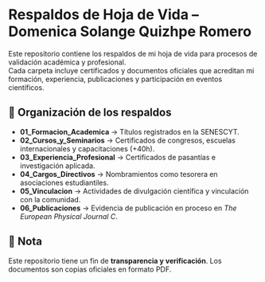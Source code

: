 # Respaldos de Hoja de Vida – Domenica Solange Quizhpe Romero  

Este repositorio contiene los respaldos de mi hoja de vida para procesos de validación académica y profesional.  
Cada carpeta incluye certificados y documentos oficiales que acreditan mi formación, experiencia, publicaciones y participación en eventos científicos.  

## 📂 Organización de los respaldos

- **01_Formacion_Academica** → Títulos registrados en la SENESCYT.  
- **02_Cursos_y_Seminarios** → Certificados de congresos, escuelas internacionales y capacitaciones (+40h).  
- **03_Experiencia_Profesional** → Certificados de pasantías e investigación aplicada.  
- **04_Cargos_Directivos** → Nombramientos como tesorera en asociaciones estudiantiles.  
- **05_Vinculacion** → Actividades de divulgación científica y vinculación con la comunidad.  
- **06_Publicaciones** → Evidencia de publicación en proceso en *The European Physical Journal C*.  

## 🔗 Nota
Este repositorio tiene un fin de **transparencia y verificación**. Los documentos son copias oficiales en formato PDF.  
